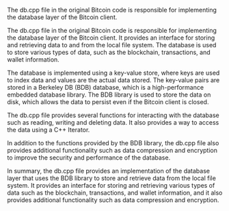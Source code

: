The db.cpp file in the original Bitcoin code is responsible for implementing the database layer of the Bitcoin client.

The db.cpp file in the original Bitcoin code is responsible for implementing the database layer of the Bitcoin client. It provides an interface for storing and retrieving data to and from the local file system. The database is used to store various types of data, such as the blockchain, transactions, and wallet information.

The database is implemented using a key-value store, where keys are used to index data and values are the actual data stored. The key-value pairs are stored in a Berkeley DB (BDB) database, which is a high-performance embedded database library. The BDB library is used to store the data on disk, which allows the data to persist even if the Bitcoin client is closed.

The db.cpp file provides several functions for interacting with the database such as reading, writing and deleting data. It also provides a way to access the data using a C++ Iterator.

In addition to the functions provided by the BDB library, the db.cpp file also provides additional functionality such as data compression and encryption to improve the security and performance of the database.

In summary, the db.cpp file provides an implementation of the database layer that uses the BDB library to store and retrieve data from the local file system. It provides an interface for storing and retrieving various types of data such as the blockchain, transactions, and wallet information, and it also provides additional functionality such as data compression and encryption. 
